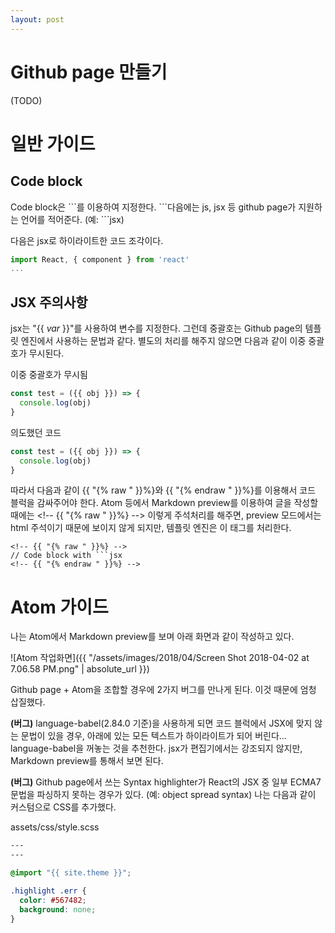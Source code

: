 ```yaml
---
layout: post
---
```

# Github page 만들기

(TODO)

# 일반 가이드

## Code block

Code block은 \`\`\`를 이용하여 지정한다. \`\`\`다음에는 js, jsx 등 github page가 지원하는 언어를 적어준다. (예: \`\`\`jsx)

다음은 jsx로 하이라이트한 코드 조각이다.

```jsx
import React, { component } from 'react'
...
```

## JSX 주의사항

jsx는 "\{\{ *var* \}\}"를 사용하여 변수를 지정한다. 그런데 중괄호는 Github page의 템플릿 엔진에서 사용하는 문법과 같다. 별도의 처리를 해주지 않으면 다음과 같이 이중 중괄호가 무시된다.

이중 중괄호가 무시됨

```jsx
const test = ({{ obj }}) => {
  console.log(obj)
}
```

의도했던 코드

<!-- {% raw %} -->
```jsx
const test = ({{ obj }}) => {
  console.log(obj)
}
```
<!-- {% endraw %} -->

따라서 다음과 같이 {{ "{% raw " }}%}와 {{ "{% endraw " }}%}를 이용해서 코드 블럭을 감싸주어야 한다. Atom 등에서 Markdown preview를 이용하여 글을 작성할 때에는 <\!\-\- {{ "{% raw " }}%} \-\-> 이렇게 주석처리를 해주면, preview 모드에서는 html 주석이기 때문에 보이지 않게 되지만, 템플릿 엔진은 이 태그를 처리한다.

```
<!-- {{ "{% raw " }}%} -->
// Code block with ```jsx
<!-- {{ "{% endraw " }}%} -->
```

# Atom 가이드

나는 Atom에서 Markdown preview를 보며 아래 화면과 같이 작성하고 있다.

![Atom 작업화면]({{ "/assets/images/2018/04/Screen Shot 2018-04-02 at 7.06.58 PM.png" | absolute_url }})

Github page + Atom을 조합할 경우에 2가지 버그를 만나게 된다. 이것 때문에 엄청 삽질했다.

**(버그)** language-babel(2.84.0 기준)을 사용하게 되면 코드 블럭에서 JSX에 맞지 않는 문법이 있을 경우, 아래에 있는 모든 텍스트가 하이라이트가 되어 버린다... language-babel을 꺼놓는 것을 추천한다. jsx가 편집기에서는 강조되지 않지만, Markdown preview를 통해서 보면 된다.

**(버그)** Github page에서 쓰는 Syntax highlighter가 React의 JSX 중 일부 ECMA7 문법을 파싱하지 못하는 경우가 있다. (예: object spread syntax) 나는 다음과 같이 커스텀으로 CSS를 추가했다.

assets/css/style.scss

```css
---
---

@import "{{ site.theme }}";

.highlight .err {
  color: #567482;
  background: none;
}
```
